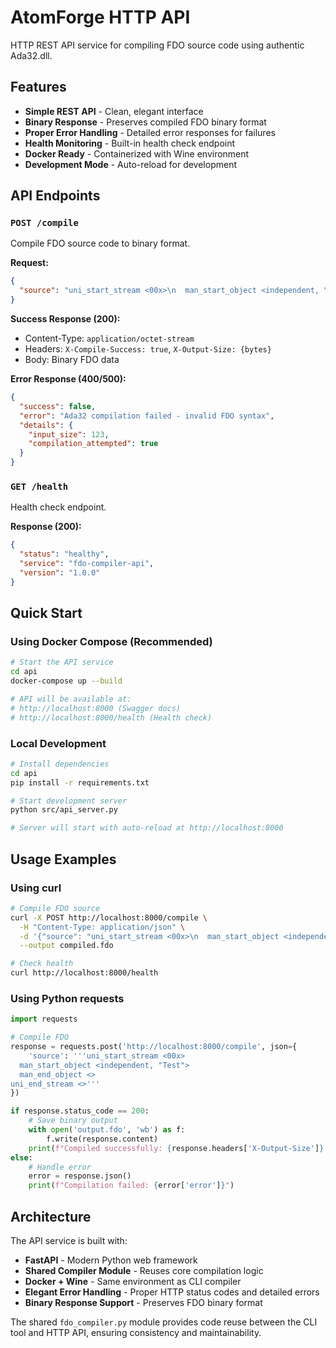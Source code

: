 # AtomForge HTTP API

HTTP REST API service for compiling FDO source code using authentic Ada32.dll.

## Features

- **Simple REST API** - Clean, elegant interface
- **Binary Response** - Preserves compiled FDO binary format
- **Proper Error Handling** - Detailed error responses for failures
- **Health Monitoring** - Built-in health check endpoint
- **Docker Ready** - Containerized with Wine environment
- **Development Mode** - Auto-reload for development

## API Endpoints

### `POST /compile`
Compile FDO source code to binary format.

**Request:**
```json
{
  "source": "uni_start_stream <00x>\n  man_start_object <independent, \"Test\">\n  man_end_object <>\nuni_end_stream <>"
}
```

**Success Response (200):**
- Content-Type: `application/octet-stream`
- Headers: `X-Compile-Success: true`, `X-Output-Size: {bytes}`
- Body: Binary FDO data

**Error Response (400/500):**
```json
{
  "success": false,
  "error": "Ada32 compilation failed - invalid FDO syntax",
  "details": {
    "input_size": 123,
    "compilation_attempted": true
  }
}
```

### `GET /health`
Health check endpoint.

**Response (200):**
```json
{
  "status": "healthy",
  "service": "fdo-compiler-api",
  "version": "1.0.0"
}
```

## Quick Start

### Using Docker Compose (Recommended)

```bash
# Start the API service
cd api
docker-compose up --build

# API will be available at:
# http://localhost:8000 (Swagger docs)
# http://localhost:8000/health (Health check)
```

### Local Development

```bash
# Install dependencies
cd api
pip install -r requirements.txt

# Start development server
python src/api_server.py

# Server will start with auto-reload at http://localhost:8000
```

## Usage Examples

### Using curl

```bash
# Compile FDO source
curl -X POST http://localhost:8000/compile \
  -H "Content-Type: application/json" \
  -d '{"source": "uni_start_stream <00x>\n  man_start_object <independent, \"Test\">\n  man_end_object <>\nuni_end_stream <>"}' \
  --output compiled.fdo

# Check health
curl http://localhost:8000/health
```

### Using Python requests

```python
import requests

# Compile FDO
response = requests.post('http://localhost:8000/compile', json={
    'source': '''uni_start_stream <00x>
  man_start_object <independent, "Test">
  man_end_object <>
uni_end_stream <>'''
})

if response.status_code == 200:
    # Save binary output
    with open('output.fdo', 'wb') as f:
        f.write(response.content)
    print(f"Compiled successfully: {response.headers['X-Output-Size']} bytes")
else:
    # Handle error
    error = response.json()
    print(f"Compilation failed: {error['error']}")
```

## Architecture

The API service is built with:

- **FastAPI** - Modern Python web framework
- **Shared Compiler Module** - Reuses core compilation logic
- **Docker + Wine** - Same environment as CLI compiler
- **Elegant Error Handling** - Proper HTTP status codes and detailed errors
- **Binary Response Support** - Preserves FDO binary format

The shared `fdo_compiler.py` module provides code reuse between the CLI tool and HTTP API, ensuring consistency and maintainability.